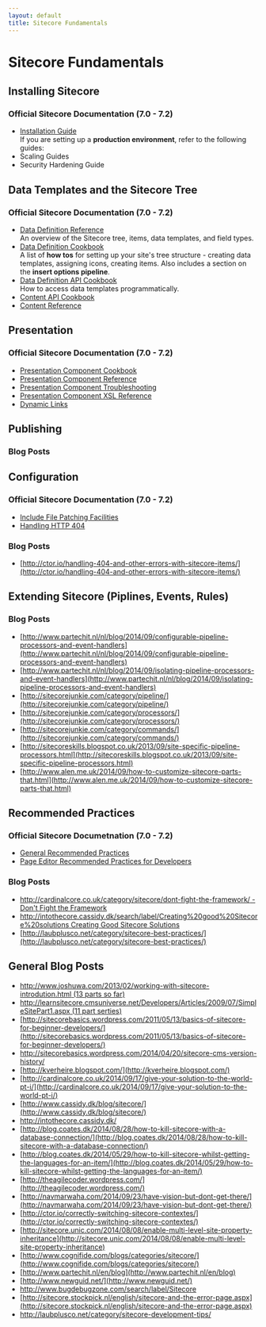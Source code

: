 ```yaml
---
layout: default
title: Sitecore Fundamentals
---
```


# Sitecore Fundamentals

## Installing Sitecore

### Official Sitecore Documentation (7.0 - 7.2)
* [Installation Guide](http://sdn.sitecore.net/Reference/Sitecore%207/Installation%20Guide.aspx)  
If you are setting up a **production environment**, refer to the following guides:
 * Scaling Guides
 * Security Hardening Guide

## Data Templates and the Sitecore Tree

### Official Sitecore Documentation (7.0 - 7.2)
* [Data Definition Reference](http://sdn.sitecore.net/Reference/Sitecore%207/Data%20Definition%20Reference.aspx)  
An overview of the Sitecore tree, items, data templates, and field types.
* [Data Definition Cookbook](http://sdn.sitecore.net/Reference/Sitecore%207/Data%20Definition%20Cookbook.aspx)  
A list of **how tos** for setting up your site's tree structure - creating data templates, assigning icons, creating items. Also includes a section on the **insert options pipeline**.
* [Data Definition API Cookbook](http://sdn.sitecore.net/Reference/Sitecore%207/Data%20Definition%20API%20Cookbook.aspx)  
How to access data templates programmatically.
* [Content API Cookbook](http://sdn.sitecore.net/Reference/Sitecore%207/Content%20API%20Cookbook.aspx)
* [Content Reference](http://sdn.sitecore.net/Reference/Sitecore%207/Content%20Reference.aspx)

## Presentation

### Official Sitecore Documentation (7.0 - 7.2)

* [Presentation Component Cookbook](http://sdn.sitecore.net/Reference/Sitecore%207/Presentation%20Component%20Cookbook.aspx)
* [Presentation Component Reference](http://sdn.sitecore.net/Reference/Sitecore%207/Presentation%20Component%20Reference.aspx)
* [Presentation Component Troubleshooting](http://sdn.sitecore.net/Reference/Sitecore%207/Presentation%20Component%20Troubleshooting%20Guide.aspx)
* [Presentation Component XSL Reference](http://sdn.sitecore.net/Reference/Sitecore%207/Presentation%20Component%20XSL%20Reference.aspx)
* [Dynamic Links](http://sdn.sitecore.net/Reference/Sitecore%207/Dynamic%20Links.aspx)

## Publishing

### Blog Posts

## Configuration

### Official Sitecore Documentation (7.0 - 7.2)

* [Include File Patching Facilities](http://sdn.sitecore.net/Reference/Sitecore%207/Include%20File%20Patching%20Facilities.aspx)
* [Handling HTTP 404](http://sdn.sitecore.net/Reference/Sitecore%207/Handing%20HTTP%20404.aspx)

### Blog Posts

* [http://ctor.io/handling-404-and-other-errors-with-sitecore-items/](http://ctor.io/handling-404-and-other-errors-with-sitecore-items/)

## Extending Sitecore (Piplines, Events, Rules)

### Blog Posts

* [http://www.partechit.nl/nl/blog/2014/09/configurable-pipeline-processors-and-event-handlers](http://www.partechit.nl/nl/blog/2014/09/configurable-pipeline-processors-and-event-handlers)
* [http://www.partechit.nl/nl/blog/2014/09/isolating-pipeline-processors-and-event-handlers](http://www.partechit.nl/nl/blog/2014/09/isolating-pipeline-processors-and-event-handlers)
* [http://sitecorejunkie.com/category/pipeline/](http://sitecorejunkie.com/category/pipeline/)
* [http://sitecorejunkie.com/category/processors/](http://sitecorejunkie.com/category/processors/)
* [http://sitecorejunkie.com/category/commands/](http://sitecorejunkie.com/category/commands/)
* [http://sitecoreskills.blogspot.co.uk/2013/09/site-specific-pipeline-processors.html](http://sitecoreskills.blogspot.co.uk/2013/09/site-specific-pipeline-processors.html)
* [http://www.alen.me.uk/2014/09/how-to-customize-sitecore-parts-that.html](http://www.alen.me.uk/2014/09/how-to-customize-sitecore-parts-that.html)

## Recommended Practices

### Official Sitecore Documetnation (7.0 - 7.2)

* [General Recommended Practices](http://sdn.sitecore.net/Reference/Sitecore%207/Recommended%20Practices.aspx)
* [Page Editor Recommended Practices for Developers](http://sdn.sitecore.net/Reference/Sitecore%207/Page%20Editor%20Recommended%20Practices%20for%20Developers.aspx)

### Blog Posts

* [http://cardinalcore.co.uk/category/sitecore/dont-fight-the-framework/ - Don't Fight the Framework](http://cardinalcore.co.uk/category/sitecore/dont-fight-the-framework/)
* [http://intothecore.cassidy.dk/search/label/Creating%20good%20Sitecore%20solutions Creating Good Sitecore Solutions]([http://intothecore.cassidy.dk/search/label/Creating%20good%20Sitecore%20solutions)
* [http://laubplusco.net/category/sitecore-best-practices/](http://laubplusco.net/category/sitecore-best-practices/)

## General Blog Posts

* [http://www.joshuwa.com/2013/02/working-with-sitecore-introdution.html (13 parts so far)](http://www.joshuwa.com/2013/02/working-with-sitecore-introdution.html)
* [http://learnsitecore.cmsuniverse.net/Developers/Articles/2009/07/SimpleSitePart1.aspx (11 part serties)](http://learnsitecore.cmsuniverse.net/Developers/Articles/2009/07/SimpleSitePart1.aspx)
* [http://sitecorebasics.wordpress.com/2011/05/13/basics-of-sitecore-for-beginner-developers/](http://sitecorebasics.wordpress.com/2011/05/13/basics-of-sitecore-for-beginner-developers/)
* [http://sitecorebasics.wordpress.com/2014/04/20/sitecore-cms-version-history/ ](http://sitecorebasics.wordpress.com/2014/04/20/sitecore-cms-version-history/ )
* [http://kverheire.blogspot.com/](http://kverheire.blogspot.com/)
* [http://cardinalcore.co.uk/2014/09/17/give-your-solution-to-the-world-pt-i/](http://cardinalcore.co.uk/2014/09/17/give-your-solution-to-the-world-pt-i/)
* [http://www.cassidy.dk/blog/sitecore/](http://www.cassidy.dk/blog/sitecore/)
* [http://intothecore.cassidy.dk/ ](http://intothecore.cassidy.dk/ )
* [http://blog.coates.dk/2014/08/28/how-to-kill-sitecore-with-a-database-connection/](http://blog.coates.dk/2014/08/28/how-to-kill-sitecore-with-a-database-connection/)
* [http://blog.coates.dk/2014/05/29/how-to-kill-sitecore-whilst-getting-the-languages-for-an-item/](http://blog.coates.dk/2014/05/29/how-to-kill-sitecore-whilst-getting-the-languages-for-an-item/)
* [http://theagilecoder.wordpress.com/](http://theagilecoder.wordpress.com/)
* [http://navmarwaha.com/2014/09/23/have-vision-but-dont-get-there/](http://navmarwaha.com/2014/09/23/have-vision-but-dont-get-there/)
* [http://ctor.io/correctly-switching-sitecore-contextes/](http://ctor.io/correctly-switching-sitecore-contextes/)
* [http://sitecore.unic.com/2014/08/08/enable-multi-level-site-property-inheritance](http://sitecore.unic.com/2014/08/08/enable-multi-level-site-property-inheritance)
* [http://www.cognifide.com/blogs/categories/sitecore/](http://www.cognifide.com/blogs/categories/sitecore/)
* [http://www.partechit.nl/en/blog](http://www.partechit.nl/en/blog)
* [http://www.newguid.net/](http://www.newguid.net/)
* [http://www.bugdebugzone.com/search/label/Sitecore ](http://www.bugdebugzone.com/search/label/Sitecore)
* [http://sitecore.stockpick.nl/english/sitecore-and-the-error-page.aspx](http://sitecore.stockpick.nl/english/sitecore-and-the-error-page.aspx)
* http://laubplusco.net/category/sitecore-development-tips/
